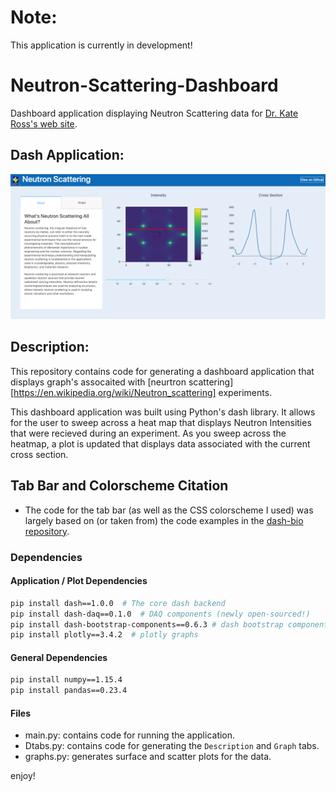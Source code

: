 # Note: 
This application is currently in development!

# Neutron-Scattering-Dashboard
Dashboard application displaying Neutron Scattering data for [Dr. Kate Ross's web site](http://www.rosslabcsu.com/).
 
## Dash Application:
![](assets/images/Neutron-Scattering.png)

## Description:
This repository contains code for generating a dashboard application
that displays graph's assocaited with [neurtron scattering][https://en.wikipedia.org/wiki/Neutron_scattering] 
experiments.

This dashboard application was built using Python's dash library. 
It allows for the user to sweep across a heat map that displays 
Neutron Intensities that were recieved during an experiment. As you 
sweep across the heatmap, a plot is updated that displays data associated
with the current cross section. 

## Tab Bar and Colorscheme Citation
* The code for the tab bar (as well as the CSS colorscheme I used) was largely 
based on (or taken from) the code examples in the [dash-bio repository](https://github.com/plotly/dash-bio/blob/master/tests/test_manhattan_plot.py).
 
### Dependencies

#### Application / Plot Dependencies
```Bash
pip install dash==1.0.0  # The core dash backend
pip install dash-daq==0.1.0  # DAQ components (newly open-sourced!)
pip install dash-bootstrap-components==0.6.3 # dash bootstrap components
pip install plotly==3.4.2  # plotly graphs
```
#### General Dependencies
```Bash
pip install numpy==1.15.4
pip install pandas==0.23.4
```

#### Files
* main.py: contains code for running the application.
* Dtabs.py: contains code for generating the ``Description`` and ``Graph`` tabs.
* graphs.py: generates surface and scatter plots for the data.


enjoy!